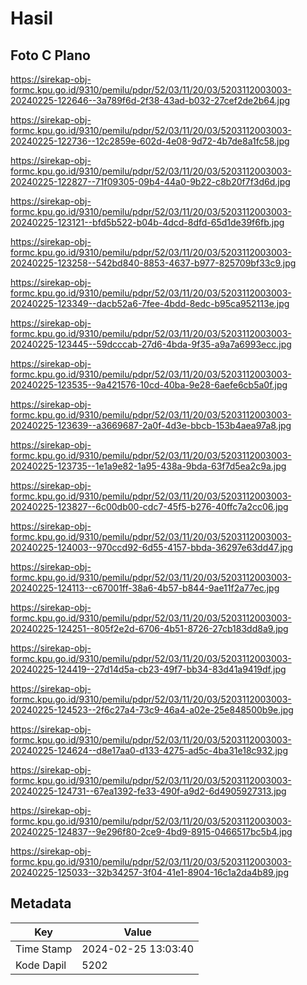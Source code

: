 # Hasil

## Foto C Plano

https://sirekap-obj-formc.kpu.go.id/9310/pemilu/pdpr/52/03/11/20/03/5203112003003-20240225-122646--3a789f6d-2f38-43ad-b032-27cef2de2b64.jpg

https://sirekap-obj-formc.kpu.go.id/9310/pemilu/pdpr/52/03/11/20/03/5203112003003-20240225-122736--12c2859e-602d-4e08-9d72-4b7de8a1fc58.jpg

https://sirekap-obj-formc.kpu.go.id/9310/pemilu/pdpr/52/03/11/20/03/5203112003003-20240225-122827--71f09305-09b4-44a0-9b22-c8b20f7f3d6d.jpg

https://sirekap-obj-formc.kpu.go.id/9310/pemilu/pdpr/52/03/11/20/03/5203112003003-20240225-123121--bfd5b522-b04b-4dcd-8dfd-65d1de39f6fb.jpg

https://sirekap-obj-formc.kpu.go.id/9310/pemilu/pdpr/52/03/11/20/03/5203112003003-20240225-123258--542bd840-8853-4637-b977-825709bf33c9.jpg

https://sirekap-obj-formc.kpu.go.id/9310/pemilu/pdpr/52/03/11/20/03/5203112003003-20240225-123349--dacb52a6-7fee-4bdd-8edc-b95ca952113e.jpg

https://sirekap-obj-formc.kpu.go.id/9310/pemilu/pdpr/52/03/11/20/03/5203112003003-20240225-123445--59dcccab-27d6-4bda-9f35-a9a7a6993ecc.jpg

https://sirekap-obj-formc.kpu.go.id/9310/pemilu/pdpr/52/03/11/20/03/5203112003003-20240225-123535--9a421576-10cd-40ba-9e28-6aefe6cb5a0f.jpg

https://sirekap-obj-formc.kpu.go.id/9310/pemilu/pdpr/52/03/11/20/03/5203112003003-20240225-123639--a3669687-2a0f-4d3e-bbcb-153b4aea97a8.jpg

https://sirekap-obj-formc.kpu.go.id/9310/pemilu/pdpr/52/03/11/20/03/5203112003003-20240225-123735--1e1a9e82-1a95-438a-9bda-63f7d5ea2c9a.jpg

https://sirekap-obj-formc.kpu.go.id/9310/pemilu/pdpr/52/03/11/20/03/5203112003003-20240225-123827--6c00db00-cdc7-45f5-b276-40ffc7a2cc06.jpg

https://sirekap-obj-formc.kpu.go.id/9310/pemilu/pdpr/52/03/11/20/03/5203112003003-20240225-124003--970ccd92-6d55-4157-bbda-36297e63dd47.jpg

https://sirekap-obj-formc.kpu.go.id/9310/pemilu/pdpr/52/03/11/20/03/5203112003003-20240225-124113--c67001ff-38a6-4b57-b844-9ae11f2a77ec.jpg

https://sirekap-obj-formc.kpu.go.id/9310/pemilu/pdpr/52/03/11/20/03/5203112003003-20240225-124251--805f2e2d-6706-4b51-8726-27cb183dd8a9.jpg

https://sirekap-obj-formc.kpu.go.id/9310/pemilu/pdpr/52/03/11/20/03/5203112003003-20240225-124419--27d14d5a-cb23-49f7-bb34-83d41a9419df.jpg

https://sirekap-obj-formc.kpu.go.id/9310/pemilu/pdpr/52/03/11/20/03/5203112003003-20240225-124523--2f6c27a4-73c9-46a4-a02e-25e848500b9e.jpg

https://sirekap-obj-formc.kpu.go.id/9310/pemilu/pdpr/52/03/11/20/03/5203112003003-20240225-124624--d8e17aa0-d133-4275-ad5c-4ba31e18c932.jpg

https://sirekap-obj-formc.kpu.go.id/9310/pemilu/pdpr/52/03/11/20/03/5203112003003-20240225-124731--67ea1392-fe33-490f-a9d2-6d4905927313.jpg

https://sirekap-obj-formc.kpu.go.id/9310/pemilu/pdpr/52/03/11/20/03/5203112003003-20240225-124837--9e296f80-2ce9-4bd9-8915-0466517bc5b4.jpg

https://sirekap-obj-formc.kpu.go.id/9310/pemilu/pdpr/52/03/11/20/03/5203112003003-20240225-125033--32b34257-3f04-41e1-8904-16c1a2da4b89.jpg


## Metadata

| Key        | Value               |
| ---------- | ------------------- |
| Time Stamp | 2024-02-25 13:03:40 |
| Kode Dapil | 5202                |



